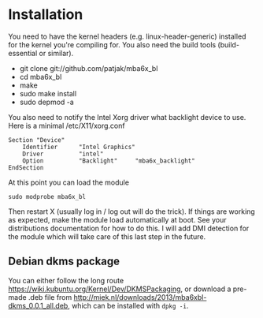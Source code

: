 # Installation

You need to have the kernel headers (e.g. linux-header-generic) installed for the kernel you're compiling for. You also need the build tools (build-essential or similar).

* git clone git://github.com/patjak/mba6x_bl
* cd mba6x_bl
* make
* sudo make install
* sudo depmod -a

You also need to notify the Intel Xorg driver what backlight device to use. Here is a minimal /etc/X11/xorg.conf

    Section "Device"
        Identifier      "Intel Graphics"
        Driver          "intel"
        Option          "Backlight"     "mba6x_backlight"
    EndSection

At this point you can load the module

    sudo modprobe mba6x_bl
    
Then restart X (usually log in / log out will do the trick). If things are working as expected, make the module load automatically at boot. See your distributions documentation for how to do this. I will add DMI detection for the module which will take care of this last step in the future.

## Debian dkms package

You can either follow the long route <https://wiki.kubuntu.org/Kernel/Dev/DKMSPackaging>, or
download a pre-made .deb file from <http://miek.nl/downloads/2013/mba6xbl-dkms_0.0.1_all.deb>,
which can be installed with `dpkg -i`.
